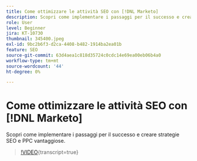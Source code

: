 ```yaml
---
title: Come ottimizzare le attività SEO con [!DNL Marketo]
description: Scopri come implementare i passaggi per il successo e creare strategie SEO e PPC vantaggiose.
role: User
level: Beginner
jira: KT-10730
thumbnail: 345400.jpeg
exl-id: 9bc2b6f3-d2ca-4408-b482-1914ba2ea01b
feature: SEO
source-git-commit: 63d4aea1c818d35724c0cdc14e69ea00eb06b4a0
workflow-type: tm+mt
source-wordcount: '44'
ht-degree: 0%

---
```


# Come ottimizzare le attività SEO con [!DNL Marketo]

Scopri come implementare i passaggi per il successo e creare strategie SEO e PPC vantaggiose.

>[!VIDEO](https://video.tv.adobe.com/v/345400/?quality=12&learn=on){transcript=true}
